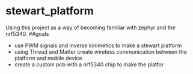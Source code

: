 # stewart_platform
Using this project as a way of becoming familiar with zephyr and the nrf5340.
##goals
- use PWM signals and inverse kinimetics to make a stewart platform
- using Thread and Matter create wireless communication between the platform and mobile device
- create a custom pcb with a nrf5340 chip to make the platfor

